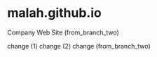# malah.github.io
Company Web Site (from_branch_two)

change (1)
change (2)
change (from_branch_two)